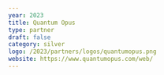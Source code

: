 ```yaml
---
year: 2023
title: Quantum Opus
type: partner
draft: false
category: silver
logo: /2023/partners/logos/quantumopus.png
website: https://www.quantumopus.com/web/
---
```

